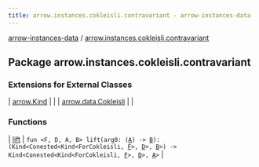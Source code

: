 ```yaml
---
title: arrow.instances.cokleisli.contravariant - arrow-instances-data
---
```


[arrow-instances-data](../index.html) / [arrow.instances.cokleisli.contravariant](./index.html)

## Package arrow.instances.cokleisli.contravariant

### Extensions for External Classes

| [arrow.Kind](arrow.-kind/index.html) |  |
| [arrow.data.Cokleisli](arrow.data.-cokleisli/index.html) |  |

### Functions

| [lift](lift.html) | `fun <F, D, A, B> lift(arg0: (`[`A`](lift.html#A)`) -> `[`B`](lift.html#B)`): (Kind<Conested<Kind<ForCokleisli, `[`F`](lift.html#F)`>, `[`D`](lift.html#D)`>, `[`B`](lift.html#B)`>) -> Kind<Conested<Kind<ForCokleisli, `[`F`](lift.html#F)`>, `[`D`](lift.html#D)`>, `[`A`](lift.html#A)`>` |

